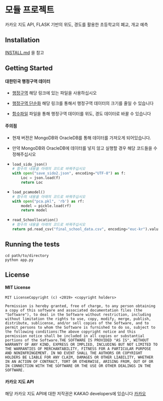 # 모듈 프로젝트

카카오 지도 API, FLASK 기반의 위도, 경도를 활용한 초등학교의 폐교, 개교 예측

## Installation

[INSTALL.md](INSTALL.md) 을 참고


## Getting Started

#### 대한민국 행정구역 데이터

- [행정구역](http://www.gisdeveloper.co.kr/?p=2332) 해당 링크에 있는 파일을 사용하십시오

- [행정구역 단순화](https://mapshaper.org/) 해당 링크를 통해서 행정구역 데이터의 크기를 줄일 수 있습니다

- [함수파일](convertUTM2WGS84.py) 파일을 통해 행정구역 데이터를 위도, 경도 데이터로 바꿀 수 있습니다

#### 주의점

- 현재 버젼은 MongoDB와 OracleDB를 통해 데이터를 가져오게 되어있습니다.

- 만약 MongoDB와 OracleDB에 데이터를 넣지 않고 실행할 경우 해당 코드들을 수정해주십시오

- ```python
  load_sido_json()
  # 함수의 내용을 아래의 코드로 바꿔주십시오
  with open("save_sido2.json", encoding="UTF-8") as f:
      Loc = json.load(f)
      return Loc
  ```

- ```python
  load_pcamodel()
  # 함수의 내용을 아래의 코드로 바꿔주십시오
  with open("pca.pkl", 'rb') as rf:
      model = pickle.load(rf)
      return model
  ```

- ```python
  read_Schoollocation()
  # 함수의 내용을 아래의 코드로 바꿔주십시오
  return pd.read_csv("final_school_data.csv", encoding="euc-kr").values.tolist()
  ```

## Running the tests

```
cd path/to/directory
python app.py
```



## License

#### MIT License

```
MIT LicenseCopyright (c) <2019> <copyright holders>

Permission is hereby granted, free of charge, to any person obtaining a copy of this software and associated documentation files (the "Software"), to deal in the Software without restriction, including without limitation the rights to use, copy, modify, merge, publish, distribute, sublicense, and/or sell copies of the Software, and to permit persons to whom the Software is furnished to do so, subject to the following conditions:The above copyright notice and this permission notice shall be included in all copies or substantial portions of the Software.THE SOFTWARE IS PROVIDED "AS IS", WITHOUT WARRANTY OF ANY KIND, EXPRESS OR IMPLIED, INCLUDING BUT NOT LIMITED TO THE WARRANTIES OF MERCHANTABILITY, FITNESS FOR A PARTICULAR PURPOSE AND NONINFRINGEMENT. IN NO EVENT SHALL THE AUTHORS OR COPYRIGHT HOLDERS BE LIABLE FOR ANY CLAIM, DAMAGES OR OTHER LIABILITY, WHETHER IN AN ACTION OF CONTRACT, TORT OR OTHERWISE, ARISING FROM, OUT OF OR IN CONNECTION WITH THE SOFTWARE OR THE USE OR OTHER DEALINGS IN THE SOFTWARE.
```

#### 카카오 지도 API

해당 카카오 지도 API에 대한 저작권은 KAKAO developers에 있습니다
[카카오](https://developers.kakao.com/)